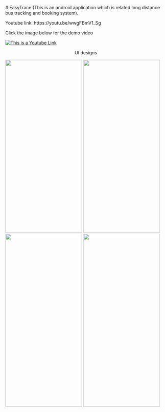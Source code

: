<head><link rel="stylesheet" href="styles.css"></head>
# EasyTrace (This is an android application which is related long distance bus tracking and booking system).
<p>Youtube link: https://youtu.be/wwgFBmV1_Sg</p>

Click the image below for the demo video

[![This is a Youtube Link](https://raw.githubusercontent.com/Nivesh98/EasyTrace/main/Assests/youtube%20thumbnail.png)](https://youtu.be/wwgFBmV1_Sg)

<p align="center">UI designs</p>

<div class="image-container">
   <img src="https://raw.githubusercontent.com/Nivesh98/EasyTrace/main/Assests/1%20(1).png" width="240" height="540">
   <img src="https://raw.githubusercontent.com/Nivesh98/EasyTrace/main/Assests/3.jpg" width="240" height="540">
   <img src="https://raw.githubusercontent.com/Nivesh98/EasyTrace/main/Assests/4.jpg" width="240" height="540">
   <img src="https://raw.githubusercontent.com/Nivesh98/EasyTrace/main/Assests/5.png" width="240" height="540">
</div>


